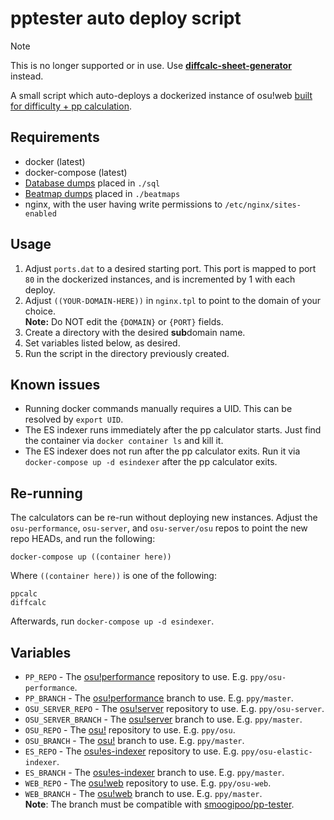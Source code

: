 # pptester auto deploy script

> [!NOTE]
> This is no longer supported or in use. Use [**diffcalc-sheet-generator**](https://github.com/smoogipoo/diffcalc-sheet-generator) instead.

A small script which auto-deploys a dockerized instance of osu!web [built for difficulty + pp calculation](https://github.com/smoogipoo/osu-web/tree/pp-tester).

## Requirements

- docker (latest)
- docker-compose (latest)
- [Database dumps](https://data.ppy.sh) placed in `./sql`
- [Beatmap dumps](https://data.ppy.sh) placed in `./beatmaps`
- nginx, with the user having write permissions to `/etc/nginx/sites-enabled`

## Usage

1. Adjust `ports.dat` to a desired starting port. This port is mapped to port `80` in the dockerized instances, and is incremented by 1 with each deploy.
2. Adjust `((YOUR-DOMAIN-HERE))` in `nginx.tpl` to point to the domain of your choice.  
  **Note:** Do NOT edit the `{DOMAIN}` or `{PORT}` fields.
3. Create a directory with the desired **sub**domain name.
4. Set variables listed below, as desired.
5. Run the script in the directory previously created.

## Known issues
- Running docker commands manually requires a UID. This can be resolved by `export UID`.
- The ES indexer runs immediately after the pp calculator starts. Just find the container via `docker container ls` and kill it.
- The ES indexer does not run after the pp calculator exits. Run it via `docker-compose up -d esindexer` after the pp calculator exits.

## Re-running

The calculators can be re-run without deploying new instances. Adjust the `osu-performance`, `osu-server`, and `osu-server/osu` repos to point the new repo HEADs, and run the following:

```
docker-compose up ((container here))
```

Where `((container here))` is one of the following:  
```
ppcalc
diffcalc
```

Afterwards, run `docker-compose up -d esindexer`.

## Variables

- `PP_REPO` - The [osu!performance](https://github.com/ppy/osu-performance) repository to use. E.g. `ppy/osu-performance`.
- `PP_BRANCH` - The [osu!performance](https://github.com/ppy/osu-performance) branch to use. E.g. `ppy/master`.
- `OSU_SERVER_REPO` - The [osu!server](https://github.com/ppy/osu-server) repository to use. E.g. `ppy/osu-server`.
- `OSU_SERVER_BRANCH` - The [osu!server](https://github.com/ppy/osu-server) branch to use. E.g. `ppy/master`.
- `OSU_REPO` - The [osu!](https://github.com/ppy/osu) repository to use. E.g. `ppy/osu`.
- `OSU_BRANCH` - The [osu!](https://github.com/ppy/osu) branch to use. E.g. `ppy/master`.
- `ES_REPO` - The [osu!es-indexer](https://github.com/ppy/osu-elastic-indexer) repository to use. E.g. `ppy/osu-elastic-indexer`.
- `ES_BRANCH` - The [osu!es-indexer](https://github.com/ppy/osu-elastic-indexer) branch to use. E.g. `ppy/master`.
- `WEB_REPO` - The [osu!web](https://github.com/ppy/osu-web) repository to use. E.g. `ppy/osu-web`.
- `WEB_BRANCH` - The [osu!web](https://github.com/ppy/osu-web) branch to use. E.g. `ppy/master`.  
  **Note**: The branch must be compatible with [smoogipoo/pp-tester](https://github.com/smoogipoo/osu-web/tree/pp-tester).

